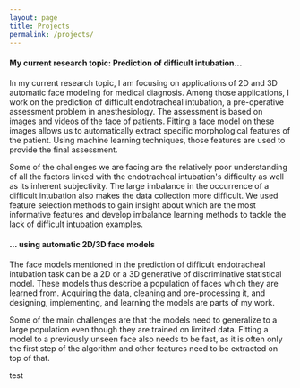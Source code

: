 ```yaml
---
layout: page
title: Projects
permalink: /projects/
---
```

#### My current research topic: Prediction of difficult intubation...

In my current research topic, I am focusing on applications of 2D and 3D
automatic face modeling for medical diagnosis.
Among those applications, I work on the prediction of difficult endotracheal
intubation, a pre-operative assessment problem in anesthesiology.
The assessment is based on images and videos of the face of patients.
Fitting a face model on these images allows us to automatically extract specific
morphological features of the patient.
Using machine learning techniques, those features are used to provide the final
assessment.

Some of the challenges we are facing are the relatively poor understanding of
all the factors linked with the endotracheal intubation's difficulty as well as
its inherent subjectivity.
The large imbalance in the occurrence of a difficult intubation also makes the
data collection more difficult.
We used feature selection methods to gain insight about which are the most
informative features and develop imbalance learning methods to tackle the lack
of difficult intubation examples.

#### ... using automatic 2D/3D face models

The face models mentioned in the prediction of difficult endotracheal intubation
task can be a 2D or a 3D generative of discriminative statistical model.
These models thus describe a population of faces which they are learned from.
Acquiring the data, cleaning and pre-processing it, and designing, implementing,
and learning the models are parts of my work.

Some of the main challenges are that the models need to generalize to a large
population even though they are trained on limited data.
Fitting a model to a previously unseen face also needs to be fast, as it is
often only the first step of the algorithm and other features need to be
extracted on top of that.

test
